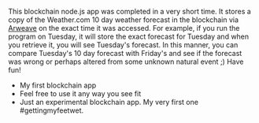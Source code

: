 <html>
<p>
This blockchain node.js app was completed in a very short time. It stores a copy of the Weather.com 10 day weather forecast in the blockchain via <a href="https://docs.arweave.org/developers/">Arweave</a> on the exact time it was accessed. For example, if you run the program on Tuesday, it will store the exact forecast for Tuesday and when you retrieve it, you will see Tuesday's forecast. In this manner, you can compare Tuesday's 10 day forecast with Friday's and see if the forecast was wrong or perhaps altered from some unknown natural event ;) Have fun!
</p>
<p>
  <ul>
  <li>My first blockchain app</li>
  <li>Feel free to use it any way you see fit</li>
  <li>Just an experimental blockchain app. My very first one #gettingmyfeetwet.</li>
  </ul>
</p>
</html>
  
